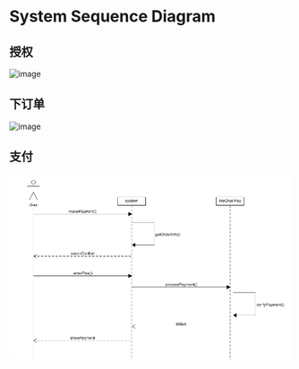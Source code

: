 
# System Sequence Diagram

## 授权

![image](https://github.com/software-design-project/Dashboard/blob/master/image/system_sequence_diagram_authorization.jpg)

## 下订单

![image](https://github.com/software-design-project/Dashboard/blob/master/image/system_sequence_diagram_make_order.jpg)

## 支付
![image](https://github.com/software-design-project/Dashboard/blob/master/image/system_sequence_diagram_pay.jpg)
